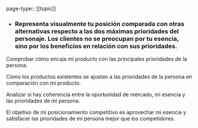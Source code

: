 page-type:: [[topic]]
- ### Representa visualmente tu posición comparada con otras alternativas respecto a las dos máximas prioridades del personaje. Los clientes no se preocupan por tu esencia, sino por los beneficios en relación con sus prioridades.

Comprobar cómo encaja mi producto con las principales prioridades de la persona.

Cómo los productos existentes se ajustan a las prioridades de la persona en comparación con mi producto.

Analizar si hay coherencia entre la oportunidad de mercado, mi esencia y las prioridades de mi persona.

El objetivo de mi posicionamiento competitivo es aprovechar mi esencia y satisfacer las prioridades de mi persona mejor que los competidores.


